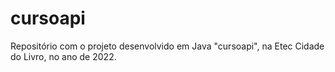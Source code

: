 # cursoapi
Repositório com o projeto desenvolvido em Java "cursoapi", na Etec Cidade do Livro, no ano de 2022.
